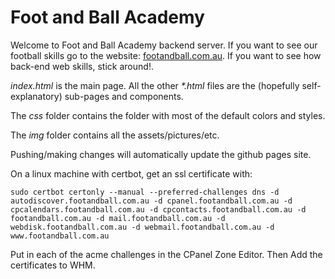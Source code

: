 # Foot and Ball Academy
Welcome to Foot and Ball Academy backend server. If you want to see our football skills go to the website: [footandball.com.au](https://footandball.com.au).
If you want to see how back-end web skills, stick around!.

*index.html* is the main page. All the other *\*.html* files are the (hopefully self-explanatory) sub-pages and components. 

The *css* folder contains the folder with most of the default colors and styles.

The *img* folder contains all the assets/pictures/etc.

Pushing/making changes will automatically update the github pages site.

On a linux machine with certbot, get an ssl certificate with:
```
sudo certbot certonly --manual --preferred-challenges dns -d autodiscover.footandball.com.au -d cpanel.footandball.com.au -d cpcalendars.footandball.com.au -d cpcontacts.footandball.com.au -d  footandball.com.au -d mail.footandball.com.au -d webdisk.footandball.com.au -d webmail.footandball.com.au -d www.footandball.com.au
```
Put in each of the acme challenges in the CPanel Zone Editor. Then Add the certificates to WHM.